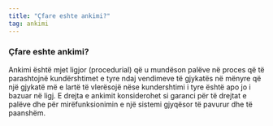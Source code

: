 ```yaml
---
title: "Çfare eshte ankimi?"
tag: ankimi
---
```


### Çfare eshte ankimi?

Ankimi është mjet ligjor (procedurial) që u mundëson palëve në proces që të parashtojnë kundërshtimet e tyre ndaj vendimeve të gjykatës në mënyre që një gjykatë më e lartë të vlerësojë nëse kundershtimi i tyre është apo jo i bazuar në ligj. E drejta e ankimit konsiderohet si garanci për të drejtat e palëve dhe për mirëfunksionimin e një sistemi gjyqësor të pavurur dhe të paanshëm.
